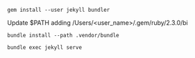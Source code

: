 ```
gem install --user jekyll bundler
```

Update $PATH adding /Users/<user_name>/.gem/ruby/2.3.0/bi

```
bundle install --path .vendor/bundle
```

```
bundle exec jekyll serve
```

